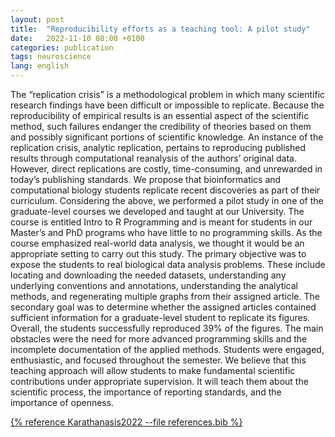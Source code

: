 ```yaml
---
layout: post
title:  "Reproducibility efforts as a teaching tool: A pilot study"
date:   2022-11-10 08:00 +0100
categories: publication
tags: neuroscience
lang: english
---
```


The “replication crisis” is a methodological problem in which many scientific research findings have been difficult or impossible to replicate. Because the reproducibility of empirical results is an essential aspect of the scientific method, such failures endanger the credibility of theories based on them and possibly significant portions of scientific knowledge. An instance of the replication crisis, analytic replication, pertains to reproducing published results through computational reanalysis of the authors’ original data. However, direct replications are costly, time-consuming, and unrewarded in today’s publishing standards. We propose that bioinformatics and computational biology students replicate recent discoveries as part of their curriculum. Considering the above, we performed a pilot study in one of the graduate-level courses we developed and taught at our University. The course is entitled Intro to R Programming and is meant for students in our Master’s and PhD programs who have little to no programming skills. As the course emphasized real-world data analysis, we thought it would be an appropriate setting to carry out this study. The primary objective was to expose the students to real biological data analysis problems. These include locating and downloading the needed datasets, understanding any underlying conventions and annotations, understanding the analytical methods, and regenerating multiple graphs from their assigned article. The secondary goal was to determine whether the assigned articles contained sufficient information for a graduate-level student to replicate its figures. Overall, the students successfully reproduced 39% of the figures. The main obstacles were the need for more advanced programming skills and the incomplete documentation of the applied methods. Students were engaged, enthusiastic, and focused throughout the semester. We believe that this teaching approach will allow students to make fundamental scientific contributions under appropriate supervision. It will teach them about the scientific process, the importance of reporting standards, and the importance of openness.

[{% reference Karathanasis2022 --file references.bib %}](https://journals.plos.org/ploscompbiol/article?id=10.1371/journal.pcbi.1010615)

